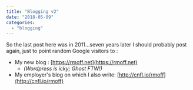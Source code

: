 ```yaml
---
title: "Blogging v2"
date: "2018-05-09"
categories: 
  - "blogging"
---
```


So the last post here was in 2011…seven years later I should probably post again, just to point random Google visitors to :

- My new blog : [https://rmoff.net](https://rmoff.net)
    - _(Wordpress is icky; Ghost FTW!)_
- My employer's blog on which I also write: [http://cnfl.io/rmoff](http://cnfl.io/rmoff)
